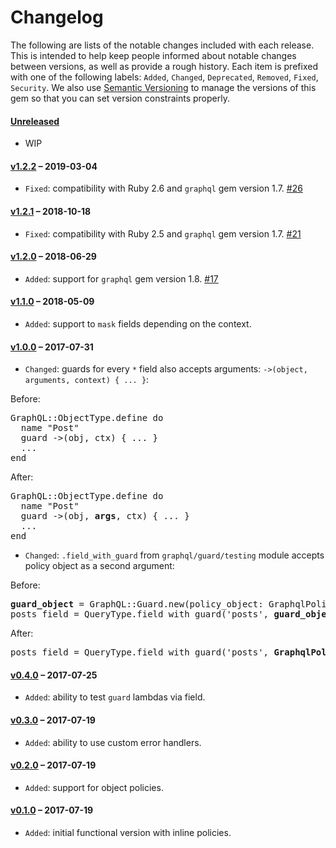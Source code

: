 # Changelog

The following are lists of the notable changes included with each release.
This is intended to help keep people informed about notable changes between
versions, as well as provide a rough history. Each item is prefixed with
one of the following labels: `Added`, `Changed`, `Deprecated`,
`Removed`, `Fixed`, `Security`. We also use [Semantic Versioning](http://semver.org)
to manage the versions of this gem so
that you can set version constraints properly.

#### [Unreleased](https://github.com/exAspArk/graphql-guard/compare/v1.2.2...HEAD)

* WIP

#### [v1.2.2](https://github.com/exAspArk/graphql-guard/compare/v1.2.1...v1.2.2) – 2019-03-04

* `Fixed`: compatibility with Ruby 2.6 and `graphql` gem version 1.7. [#26](https://github.com/exAspArk/graphql-guard/pull/26)

#### [v1.2.1](https://github.com/exAspArk/graphql-guard/compare/v1.2.0...v1.2.1) – 2018-10-18

* `Fixed`: compatibility with Ruby 2.5 and `graphql` gem version 1.7. [#21](https://github.com/exAspArk/graphql-guard/pull/21)

#### [v1.2.0](https://github.com/exAspArk/graphql-guard/compare/v1.1.0...v1.2.0) – 2018-06-29

* `Added`: support for `graphql` gem version 1.8. [#17](https://github.com/exAspArk/graphql-guard/pull/17)

#### [v1.1.0](https://github.com/exAspArk/graphql-guard/compare/v1.0.0...v1.1.0) – 2018-05-09

* `Added`: support to `mask` fields depending on the context.

#### [v1.0.0](https://github.com/exAspArk/graphql-guard/compare/v0.4.0...v1.0.0) – 2017-07-31

* `Changed`: guards for every `*` field also accepts arguments: `->(object, arguments, context) { ... }`:

Before:

<pre>
GraphQL::ObjectType.define do
  name "Post"
  guard ->(obj, ctx) { ... }
  ...
end
</pre>

After:

<pre>
GraphQL::ObjectType.define do
  name "Post"
  guard ->(obj, <b>args</b>, ctx) { ... }
  ...
end
</pre>

* `Changed`: `.field_with_guard` from `graphql/guard/testing` module accepts policy object as a second argument:

Before:

<pre>
<b>guard_object</b> = GraphQL::Guard.new(policy_object: GraphqlPolicy)
posts_field = QueryType.field_with_guard('posts', <b>guard_object</b>)
</pre>

After:

<pre>
posts_field = QueryType.field_with_guard('posts', <b>GraphqlPolicy</b>)
</pre>

#### [v0.4.0](https://github.com/exAspArk/graphql-guard/compare/v0.3.0...v0.4.0) – 2017-07-25

* `Added`: ability to test `guard` lambdas via field.

#### [v0.3.0](https://github.com/exAspArk/graphql-guard/compare/v0.2.0...v0.3.0) – 2017-07-19

* `Added`: ability to use custom error handlers.

#### [v0.2.0](https://github.com/exAspArk/graphql-guard/compare/v0.1.0...v0.2.0) – 2017-07-19

* `Added`: support for object policies.

#### [v0.1.0](https://github.com/exAspArk/graphql-guard/compare/e6d7d0f...v0.1.0) – 2017-07-19

* `Added`: initial functional version with inline policies.
